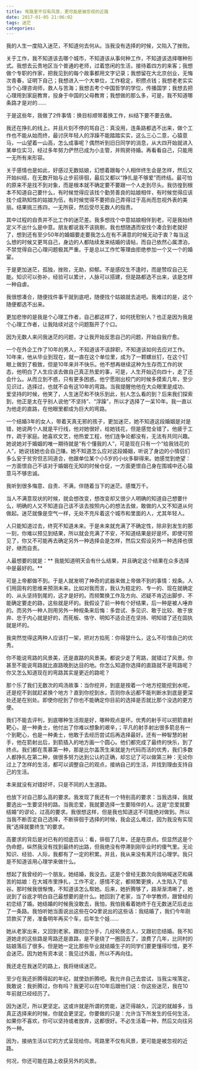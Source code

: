 ```yaml
---
title: 弯路里不仅有风景，更可能是被忽视的近路
date: 2017-01-05 21:06:02
tags: 迷茫
categories:
---
```


我的人生一度陷入迷茫，不知道何去何从。当我没有选择的时候，又陷入了挫败。

关于工作，我不知道该去哪个城市，不知道该从事何种工作，不知道该选择哪种形式。我想去云贵地区当个普通的老师，过着悠闲的生活，接待着四方的来客；我想做个专职的作家，把我见到的每个故事都用文字记录；我想留在大北京创业，无悔次青春，证明下自己；我想进入一个大单位，工作稳定，积攒点钱；我想老老实实当个心理咨询师，救人与苦海；我想去考个中国哲学的学位，传播国学；我想去把心理用到家庭教育，投身于中国的父母教育；我想做的那么多，可是，我不知道哪条路才是对的……
<!--more-->
于是这些年，我做了2件事情：换目标顺带着换工作，纠结下要不要去做。

我还在挣扎的线上。并且片刻不停的骂自己：真没用，连条路都选不出来，做个工作也不能从始而终，最讨厌年轻人的浮躁不能踏踏实实，这么三心二意，心猿意马，一山望着一山高，怎么成事呢？偶然听到旧日同学的消息，从大四开始就进入某单位实习，经过多年努力俨然已成为小主管，并购房待婚。再看看自己，只能用一无所有来形容。

关于感情也是如此，好感过无数姑娘，幻想着跟每个人相伴终生会是怎样，然后又开始纠结，在无数开始与止步前徘徊，最后又都以“挣扎是不够爱”而终结。最可怕的原来不是找不到对象，而是根本就不确定要不要跟一个人走到尽头。我彷徨到根本不知道自己要什么，有时候觉得应该找个勤劳善良的姑娘相伴，有时候觉得应该找个成熟知性的姑娘为伍，有时候觉得不要把自己弄得过于高尚而忽视外表的美丽。结果挑三拣四，一无所获，然后受尽无数人的指责。

其中过程的自责并不比工作的迷茫差。我多想找个中意姑娘相伴到老，可是我始终定义不出什么是中意。朋友都说我不该挑剔，我也想随遇而安找个凑合到老就好了，想到还有至少50年的婚姻要走要我怎么在有不满意的时候无动于衷？每当这么想的时候又更骂自己，身边的人都陆续发来结婚的请帖，而自己依然心属漂泊，不禁觉得自己心理问题极其严重。于是总以工作忙等理由拒绝参加一个又一个的婚宴。

于是更加迷茫，孤独，挫败，无助，抑郁。不是感叹生不逢时，而是赞叹自己无能。知识可以弥补，经验可以累计，人脉可以搭建，但是路都选不出来，该是怎样一种自虐。

我很想凑合，随便找件事干就到底吧，随便找个姑娘就去追吧。我难过的是，这个随便都选不出来。

更加悲惨的是我是个心理工作者，自己都这样了，如何抚慰别人？也正是因为我是个心理工作者，让我陆续对这个问题豁开了个口。

因为无数人来问我迷茫的问题，才让我开始反思自己的问题，开始自我疗愈。

一个在外企工作了10年的男人，不知道该不该辞职，不知道该如何去应对工作。10年来，他从毕业到现在，就一直在这个单位里，成为了一颗螺丝钉，在这个钉眼上做到了极致，但是10年来并不快乐。他不想再继续这种为生存而工作的状态，他明白了人生应该去做自己真正热爱的事，可是，人生开始迈向四十，走了还会什么。从而立到不惑，只有更多困惑。他宁愿刚出校门的时候多摸索几年，至少见识过，选择过，也就不会有这10年的弯路。当我提醒他他在大众眼里是成功、爱坚持的时候，他笑了，人生迷茫和不快乐到此，别人怎么看的到？后来我们探索到，他正是太在乎别人说他“不坚持”、“浮躁”，所以才选择了一呆10年。我一直以为他走的直路，在他眼里都成为巨大的弯路。

一个结婚3年的女人，带着天真无邪的孩子，更加迷茫，她不知道这段婚姻是对是错，她说两个人就是平行线，他对她很好，给她钱花，但是感觉全错了。他疲于工作，疏于家庭。她喜欢文艺，他热爱工程，他们连争论都没有，无法有共同兴趣。她说她对于婚姻的唯一期待就是“有个懂我的人”，可是现在只有一个“给我钱花的人”，她说钱她也会自己赚。她不知道怎么应对这段婚姻，听说了身边的小情侣们多么安于贫穷但志同道合，他跟单位某个小5岁的小伙多聊得来。她感觉到绝望：一方面恨自己不该对于婚姻在无知的时候仓促，一方面更恨自己身在围城中还心猿意马不够忠诚。

我听到很多悔意、自责、不满，伴随着当下的迷茫。感慨万千。

当人不满意现状的时候，就会想改变，想改变却又很少人明确的知道自己想要什么，明确的人又不知道自己该不该去按照内心的想法去做，敢做的人又不知道从何做起。迷茫就像是空气一样，无处不充斥着这个城市和里面的人，尤其年轻人。

人只能知道过去，终究不知道未来。于是未来就充满了不确定性，除非到发生的那一刻，你难以预见到结果，所以就会充满了不安，不知道结果是好是坏。即使可预见了，你又不可能再去确定另外一种选择会是怎样，然后又假设另外一种选择也很好，继而自责。

人最想要的就是：** 我能知道明天会有什么结果，并且确定这个结果在众多选择中是最好的。**

可是上帝都做不到。于是人就发明了神奇的武器来做上帝做不到的事情：规条。人们用固有的思维来预测未来。比如对我而言，我认为稳定的、专一的、现在就确定的、从头坚持到尾的，这才是好的。而频繁换工作及方向、迟疑不肯迈出脚步、不能确定要走的路，这些就是坏的。我假设了前一种有个好结果，后一种是被人唾弃的。而另外一种人则用另外一种规条来后悔：多尝试、多见识、敢于比较、敢于放弃、忠于内心就是好的，而死板、恪守、明知不适合还在坚持、明知错了还在固执就是坏的。

我突然觉得这两种人应该打一架，把对方掐死：你得瑟什么，这么不珍惜自己的优秀。

你不能说弯路的风景美，还是直路的风景美。都说少走了弯路，就错过了风景。你甚至不能说弯路就比直路晚到达目的地。你怎么知道你选择的直路就不是弯路呢？你又怎么知道现在的弯路其实是更近的路呢？

那个乐了我们无数次的鸡汤故事：当你挖井，到底是按着一个地方挖能挖到水呢，还是挖不到就赶紧换个地方？直到你挖到水，否则你永远都不能判断水到底是更深处还是在别处。即使你挖到了你也不能确定你目前的选择是否就比那个没选的更方便。

我们不能去评判，到底哪种生活观是好，哪种观点是坏。优秀的射手可以把箭直射靶心，是一种勇士，他付出了你难以想象的艰辛，；平凡的射手射出很多箭总有一个到靶心，也是一种勇士，他敢于去经历尝试后再选择最好。还有一种智慧的射手，他在箭射出后，到箭插入的地方画一个圆心。他们都完成了最终的快乐，到了终点。我们都在羡慕第一种，那是比尔盖茨生来就是为代码而活的优秀，我们多数人都挣扎在第二种，做很多努力达到公认的正确，却忘记了可以做第三种：无论你过上了怎样的生活，都可以调整自己的观点，接纳自己的生活，并找到理由支持自己的生活。

本来就没有对错好坏，只是不同的人生道路。

也放下对自己那么高的要求。我发现了我还有一个特别高的要求：当我选择，我就要选出一生要坚持的路。当我恋爱，我就要选择一生要陪伴的人。这是“恋爱就要结婚”的谬论，过高的要求。我很想这样，但是我也知道这不可能绝对做到。所以当我不断否定自己选择，不断徘徊于选择的时候，我会这么难过，因为我没有实现我“选择就要终生”的要求。

高要求的背后是对已有的彻底否认：看，徘徊了几年，还是在原点。但显然这是个伪命题，纵然我没有找到最终的出路，但我绝没有停滞到刚毕业时的傻气里。无论知识、经验、人际，我都有了一定的积累。并且，我从来没有离开过心理学。我只是不知道该用心理学来做什么。

想起了我曾经的一个朋友。她结婚，我没去。这是个曾经无数次向我呐喊迷茫和痛苦的姑娘：在大城市里挣扎，工作不定，感情不定，都频繁更换，人生陷入了低谷。那时候我很惭愧，不知道该怎么帮她。后来，她折腾够了，路渐渐清晰了，她说到了谷底才明白自己最想要的是什么。她回到了老家，当了中学教师，跟曾经的初恋结了婚。她结婚的时候我没敢去，我怕，我怕我看着她终于在无数迷茫后走出了一条路。我怕听她当面说出这些在QQ里说出的这些话：我结婚了，我们今年刚贷款买了房，准备明年再买个车，后年生个娃……

她从老家出来，又回到老家。跟初恋分手，几经轮换恋人，又跟初恋结婚。我不知道她走的这些路是弯路还是直路，是不是绕了一圈回去了，浪费了几年，比同村的姑娘落后了很多。但是她一定比那些毕业就结婚生子的同学们要更懂得珍惜，更不会迷茫。因为她有资本说：我见过外面，所以不再向往。

我还走在我迷茫的路上，我将继续迷茫。

至少在我还折腾得起的年纪，就使劲折腾吧。我允许自己去尝试，当我尘埃落定，我敢说：我折腾过，你有吗？我更可以在10年后跟他们说：你这些迷茫，我在10年前就已经经历了。

因为迷茫，所以更坚定。这或许就是所谓的势能，迷茫得越久，沉淀的就越多，当真正选择来的时候，你就会更坚定。你要做的只是：允许当下所发生的任何生活，如果你不喜欢，你可以坚持或者放弃，这都很好。不必生活着一种，然后又向往另外一种。

因为，接纳生活以它的方式呈现给你。弯路里不仅有风景，更可能是被忽视的近路。

何况，你还可能在路上收获另外的风景。
